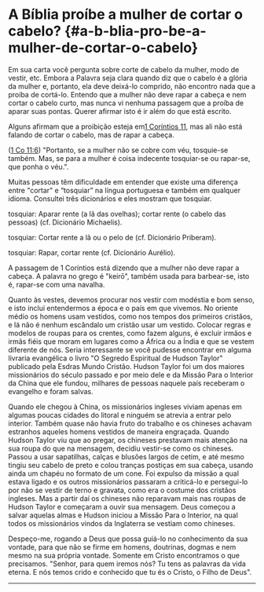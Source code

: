 # A Bíblia proíbe a mulher de cortar o cabelo? {#a-b-blia-pro-be-a-mulher-de-cortar-o-cabelo}

Em sua carta você pergunta sobre corte de cabelo da mulher, modo de vestir, etc. Embora a Palavra seja clara quando diz que o cabelo é a glória da mulher e, portanto, ela deve deixá-lo comprido, não encontro nada que a proíba de cortá-lo. Entendo que a mulher não deve rapar a cabeça e nem cortar o cabelo curto, mas nunca vi nenhuma passagem que a proíba de aparar suas pontas. Querer afirmar isto é ir além do que está escrito.

Alguns afirmam que a proibição esteja em[1 Coríntios 11](http://bibliaonline.com.br/acf/1co/11), mas ali não está falando de cortar o cabelo, mas de rapar a cabeça.

([1 Co 11:6](http://bibliaonline.com.br/acf/1co/11/6)) &quot;Portanto, se a mulher não se cobre com véu, tosquie-se também. Mas, se para a mulher é coisa indecente tosquiar-se ou rapar-se, que ponha o véu.&quot;.

Muitas pessoas têm dificuldade em entender que existe uma diferença entre &quot;cortar&quot; e “tosquiar” na língua portuguesa e também em qualquer idioma. Consultei três dicionários e eles mostram que tosquiar.

tosquiar: Aparar rente (a lã das ovelhas); cortar rente (o cabelo das pessoas) (cf. Dicionário Michaelis).

tosquiar: Cortar rente a lã ou o pelo de (cf. Dicionário Priberam).

tosquiar: Rapar, cortar rente (cf. Dicionário Aurélio).

A passagem de 1 Coríntios está dizendo que a mulher não deve rapar a cabeça. A palavra no grego é &quot;keirō&quot;, também usada para barbear-se, isto é, rapar-se com uma navalha.

Quanto às vestes, devemos procurar nos vestir com modéstia e bom senso, e isto inclui entendermos a época e o país em que vivemos. No oriente médio os homens usam vestidos, como nos tempos dos primeiros cristãos, e lá não é nenhum escândalo um cristão usar um vestido. Colocar regras e modelos de roupas para os crentes, como fazem alguns, é excluir irmãos e irmãs fiéis que moram em lugares como a África ou a Índia e que se vestem diferente de nós. Seria interessante se você pudesse encontrar em alguma livraria evangélica o livro &quot;O Segredo Espiritual de Hudson Taylor&quot; publicado pela Esdras Mundo Cristão. Hudson Taylor foi um dos maiores missionários do século passado e por meio dele e da Missão Para o Interior da China que ele fundou, milhares de pessoas naquele país receberam o evangelho e foram salvas.

Quando ele chegou à China, os missionários ingleses viviam apenas em algumas poucas cidades do litoral e ninguém se atrevia a entrar pelo interior. Também quase não havia fruto do trabalho e os chineses achavam estranhos aqueles homens vestidos de maneira engraçada. Quando Hudson Taylor viu que ao pregar, os chineses prestavam mais atenção na sua roupa do que na mensagem, decidiu vestir-se como os chineses. Passou a usar sapatilhas, calças e blusões largos de cetim, e até mesmo tingiu seu cabelo de preto e colou tranças postiças em sua cabeça, usando ainda um chapéu no formato de um cone. Foi expulso da missão a qual estava ligado e os outros missionários passaram a criticá-lo e persegui-lo por não se vestir de terno e gravata, como era o costume dos cristãos ingleses. Mas a partir daí os chineses não reparavam mais nas roupas de Hudson Taylor e começaram a ouvir sua mensagem. Deus começou a salvar aquelas almas e Hudson iniciou a Missão Para o Interior, na qual todos os missionários vindos da Inglaterra se vestiam como chineses.

Despeço-me, rogando a Deus que possa guiá-lo no conhecimento da sua vontade, para que não se firme em homens, doutrinas, dogmas e nem mesmo na sua própria vontade. Somente em Cristo encontramos o que precisamos. &quot;Senhor, para quem iremos nós? Tu tens as palavras da vida eterna. E nós temos crido e conhecido que tu és o Cristo, o Filho de Deus&quot;.

*****